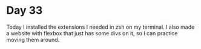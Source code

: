 # Day 33

Today I installed the extensions I needed in zsh on my terminal. I also made a website with flexbox that just has some divs on it, so I can practice moving them around.
